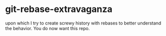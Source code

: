 git-rebase-extravaganza
=======================

upon which I try to create screwy history with rebases to better understand the behavior.  You do now want this repo.